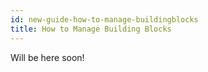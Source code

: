 ```yaml
---
id: new-guide-how-to-manage-buildingblocks
title: How to Manage Building Blocks
---
```


Will be here soon!